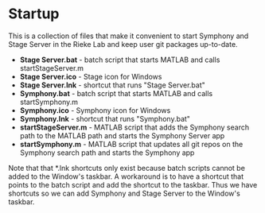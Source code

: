 # Startup

This is a collection of files that make it convenient to start Symphony and Stage Server in the Rieke Lab and keep user git packages up-to-date.

- **Stage Server.bat** - batch script that starts MATLAB and calls startStageServer.m
- **Stage Server.ico** - Stage icon for Windows
- **Stage Server.lnk** - shortcut that runs "Stage Server.bat"
- **Symphony.bat** - batch script that starts MATLAB and calls startSymphony.m
- **Symphony.ico** - Symphony icon for Windows
- **Symphony.lnk** - shortcut that runs "Symphony.bat"
- **startStageServer.m** - MATLAB script that adds the Symphony search path to the MATLAB path and starts the Symphony Server app
- **startSymphony.m** - MATLAB script that updates all git repos on the Symphony search path and starts the Symphony app

Note that that \*.lnk shortcuts only exist because batch scripts cannot be added to the Window's taskbar. A workaround is to have a shortcut that points to the batch script and add the shortcut to the taskbar. Thus we have shortcuts so we can add Symphony and Stage Server to the Window's taskbar.
